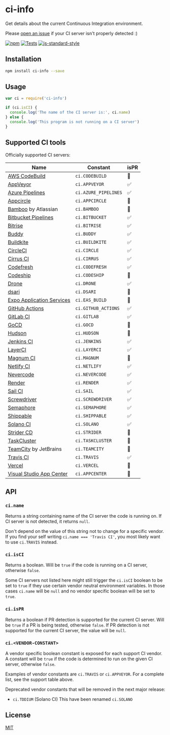 # ci-info

Get details about the current Continuous Integration environment.

Please [open an
issue](https://github.com/watson/ci-info/issues/new?template=ci-server-not-detected.md)
if your CI server isn't properly detected :)

[![npm](https://img.shields.io/npm/v/ci-info.svg)](https://www.npmjs.com/package/ci-info)
[![Tests](https://github.com/watson/ci-info/workflows/Tests/badge.svg)](https://github.com/watson/ci-info/actions)
[![js-standard-style](https://img.shields.io/badge/code%20style-standard-brightgreen.svg?style=flat)](https://github.com/feross/standard)

## Installation

```bash
npm install ci-info --save
```

## Usage

```js
var ci = require('ci-info')

if (ci.isCI) {
  console.log('The name of the CI server is:', ci.name)
} else {
  console.log('This program is not running on a CI server')
}
```

## Supported CI tools

Officially supported CI servers:

| Name                                                                            | Constant             | isPR |
| ------------------------------------------------------------------------------- | -------------------- | ---- |
| [AWS CodeBuild](https://aws.amazon.com/codebuild/)                              | `ci.CODEBUILD`       | 🚫   |
| [AppVeyor](http://www.appveyor.com)                                             | `ci.APPVEYOR`        | ✅   |
| [Azure Pipelines](https://azure.microsoft.com/en-us/services/devops/pipelines/) | `ci.AZURE_PIPELINES` | ✅   |
| [Appcircle](https://appcircle.io/)                                              | `ci.APPCIRCLE`       | 🚫   |
| [Bamboo](https://www.atlassian.com/software/bamboo) by Atlassian                | `ci.BAMBOO`          | 🚫   |
| [Bitbucket Pipelines](https://bitbucket.org/product/features/pipelines)         | `ci.BITBUCKET`       | ✅   |
| [Bitrise](https://www.bitrise.io/)                                              | `ci.BITRISE`         | ✅   |
| [Buddy](https://buddy.works/)                                                   | `ci.BUDDY`           | ✅   |
| [Buildkite](https://buildkite.com)                                              | `ci.BUILDKITE`       | ✅   |
| [CircleCI](http://circleci.com)                                                 | `ci.CIRCLE`          | ✅   |
| [Cirrus CI](https://cirrus-ci.org)                                              | `ci.CIRRUS`          | ✅   |
| [Codefresh](https://codefresh.io/)                                              | `ci.CODEFRESH`       | ✅   |
| [Codeship](https://codeship.com)                                                | `ci.CODESHIP`        | 🚫   |
| [Drone](https://drone.io)                                                       | `ci.DRONE`           | ✅   |
| [dsari](https://github.com/rfinnie/dsari)                                       | `ci.DSARI`           | 🚫   |
| [Expo Application Services](https://expo.dev/eas)                               | `ci.EAS_BUILD`       | 🚫   |
| [GitHub Actions](https://github.com/features/actions/)                          | `ci.GITHUB_ACTIONS`  | ✅   |
| [GitLab CI](https://about.gitlab.com/gitlab-ci/)                                | `ci.GITLAB`          | ✅   |
| [GoCD](https://www.go.cd/)                                                      | `ci.GOCD`            | 🚫   |
| [Hudson](http://hudson-ci.org)                                                  | `ci.HUDSON`          | 🚫   |
| [Jenkins CI](https://jenkins-ci.org)                                            | `ci.JENKINS`         | ✅   |
| [LayerCI](https://layerci.com/)                                                 | `ci.LAYERCI`         | ✅   |
| [Magnum CI](https://magnum-ci.com)                                              | `ci.MAGNUM`          | 🚫   |
| [Netlify CI](https://www.netlify.com/)                                          | `ci.NETLIFY`         | ✅   |
| [Nevercode](http://nevercode.io/)                                               | `ci.NEVERCODE`       | ✅   |
| [Render](https://render.com/)                                                   | `ci.RENDER`          | ✅   |
| [Sail CI](https://sail.ci/)                                                     | `ci.SAIL`            | ✅   |
| [Screwdriver](https://screwdriver.cd/)                                          | `ci.SCREWDRIVER`     | ✅   |
| [Semaphore](https://semaphoreci.com)                                            | `ci.SEMAPHORE`       | ✅   |
| [Shippable](https://www.shippable.com/)                                         | `ci.SHIPPABLE`       | ✅   |
| [Solano CI](https://www.solanolabs.com/)                                        | `ci.SOLANO`          | ✅   |
| [Strider CD](https://strider-cd.github.io/)                                     | `ci.STRIDER`         | 🚫   |
| [TaskCluster](http://docs.taskcluster.net)                                      | `ci.TASKCLUSTER`     | 🚫   |
| [TeamCity](https://www.jetbrains.com/teamcity/) by JetBrains                    | `ci.TEAMCITY`        | 🚫   |
| [Travis CI](http://travis-ci.org)                                               | `ci.TRAVIS`          | ✅   |
| [Vercel](https://vercel.com/)                                                   | `ci.VERCEL`          | 🚫   |
| [Visual Studio App Center](https://appcenter.ms/)                               | `ci.APPCENTER`       | 🚫   |

## API

### `ci.name`

Returns a string containing name of the CI server the code is running on.
If CI server is not detected, it returns `null`.

Don't depend on the value of this string not to change for a specific
vendor. If you find your self writing `ci.name === 'Travis CI'`, you
most likely want to use `ci.TRAVIS` instead.

### `ci.isCI`

Returns a boolean. Will be `true` if the code is running on a CI server,
otherwise `false`.

Some CI servers not listed here might still trigger the `ci.isCI`
boolean to be set to `true` if they use certain vendor neutral
environment variables. In those cases `ci.name` will be `null` and no
vendor specific boolean will be set to `true`.

### `ci.isPR`

Returns a boolean if PR detection is supported for the current CI server. Will
be `true` if a PR is being tested, otherwise `false`. If PR detection is
not supported for the current CI server, the value will be `null`.

### `ci.<VENDOR-CONSTANT>`

A vendor specific boolean constant is exposed for each support CI
vendor. A constant will be `true` if the code is determined to run on
the given CI server, otherwise `false`.

Examples of vendor constants are `ci.TRAVIS` or `ci.APPVEYOR`. For a
complete list, see the support table above.

Deprecated vendor constants that will be removed in the next major
release:

- `ci.TDDIUM` (Solano CI) This have been renamed `ci.SOLANO`

## License

[MIT](LICENSE)
